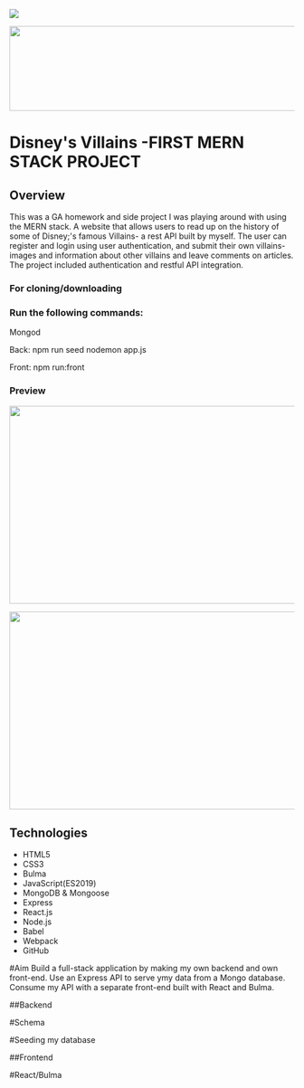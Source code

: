 ![](https://ga-dash.s3.amazonaws.com/production/assets/logo-9f88ae6c9c3871690e33280fcf557f33.png) 

<p align="center">
  <img width="630" height="150" src="https://media.giphy.com/media/mEEPs42d1vrO7oT88w/giphy.gif">
</p>

# Disney's Villains -FIRST MERN STACK PROJECT

## Overview

This was a GA homework and side project I was playing around with using the MERN stack. A website that allows users to read up on the history of some of Disney;'s famous Villains- a rest API built by myself. The user can register and login using user authentication, and submit their own villains- images and information about other villains and leave comments on articles.  The project included authentication and restful API integration.

### For cloning/downloading

### Run the following commands: 

Mongod

Back:
npm run seed
nodemon app.js

Front:
npm run:front

### Preview

<p align="center">
  <img width="630" height="350" src="https://media.giphy.com/media/eJugokqtvkh2YvGb76/giphy.gif">
</p>


<p align="center">
  <img width="630" height="350" src="https://media.giphy.com/media/KDnGM2QwN9zUBFhJ7b/giphy.gif">
</p>

## Technologies
* HTML5
* CSS3
* Bulma
* JavaScript(ES2019)
* MongoDB & Mongoose
* Express
* React.js
* Node.js
* Babel
* Webpack
* GitHub

#Aim
Build a full-stack application by making my own backend and own front-end. Use an Express API to serve ymy data from a Mongo database. Consume my API with a separate front-end built with React and Bulma.

##Backend

#Schema

#Seeding my database

##Frontend

#React/Bulma

